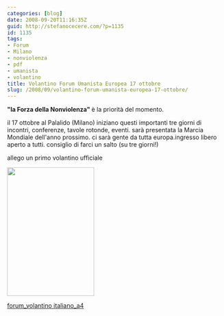 ```yaml
---
categories: [blog]
date: 2008-09-20T11:16:35Z
guid: http://stefanocecere.com/?p=1135
id: 1135
tags:
- Forum
- Milano
- nonviolenza
- pdf
- umanista
- volantino
title: Volantino Forum Umanista Europea 17 ottobre
slug: /2008/09/volantino-forum-umanista-europea-17-ottobre/
---
```


**"la Forza della Nonviolenza" <span style="font-weight: normal">è la priorità del momento.</span>**

il 17 ottobre al Palalido (Milano) iniziano questi importanti tre giorni di incontri, conferenze, tavole rotonde, eventi. sarà presentata la Marcia Mondiale dell'anno prossimo. ci sarà gente da tutta europa.ingresso libero aperto a tutti. consiglio di farci un salto (su tre giorni!)

allego un primo volantino ufficiale

[<img class="alignnone size-medium wp-image-1137" title="copertina_volantino_forum" src="http://stefanocecere.com/wp-content/uploads/sites/3/2008/09/copertina_volantino_forum-203x300.png" alt="" width="203" height="300" srcset="http://stefanocecere.com/wp-content/uploads/sites/3/2008/09/copertina_volantino_forum-203x300.png 203w, http://stefanocecere.com/wp-content/uploads/sites/3/2008/09/copertina_volantino_forum.png 515w" sizes="(max-width: 203px) 100vw, 203px" />](http://stefanocecere.com/wp-content/uploads/sites/3/2008/09/volantino_forum_milano_a4.pdf)

[forum\_volantino italiano\_a4](http://stefanocecere.com/wp-content/uploads/sites/3/2008/09/volantino_forum_milano_a4.pdf)